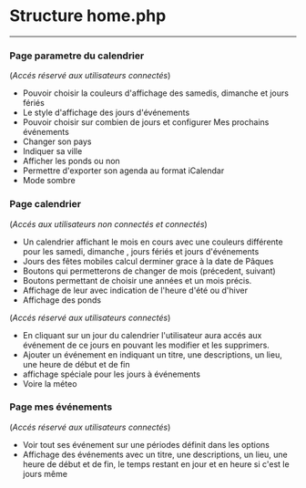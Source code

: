 # Structure home.php
***
###  Page parametre du calendrier
(*Accés réservé aux utilisateurs connectés*)
- Pouvoir choisir la couleurs d'affichage des samedis, dimanche et jours fériés
- Le style d'affichage des jours d'événements
- Pouvoir choisir sur combien de jours et configurer Mes prochains événements
- Changer son pays
- Indiquer sa ville
- Afficher les ponds ou non
- Permettre d'exporter son agenda au format iCalendar
- Mode sombre

###  Page calendrier
(*Accés aux utilisateurs non connectés et connectés*)
- Un calendrier affichant le mois en cours avec une couleurs différente pour les samedi, dimanche , jours fériés et jours d'événements
- Jours des fêtes mobiles calcul derminer grace à la date de Pâques
- Boutons qui permetterons de changer de mois (précedent, suivant)
- Boutons permettant de choisir une années et un mois précis.
- Affichage de leur avec indication de l'heure d'été ou d'hiver
- Affichage des ponds

(*Accés réservé aux utilisateurs connectés*)
- En cliquant sur un jour du calendrier l'utilisateur aura accés aux événement de ce jours en pouvant les modifier et les supprimers.
- Ajouter un événement en indiquant un titre, une descriptions, un lieu, une heure de début et de fin
- affichage spéciale pour les jours à événements
- Voire la méteo

### Page mes événements
(*Accés réservé aux utilisateurs connectés*)
- Voir tout ses événement sur une périodes définit dans les options
- Affichage des événements avec un titre, une descriptions, un lieu, une heure de début et de fin, le temps restant en jour et en heure si c'est le jours même